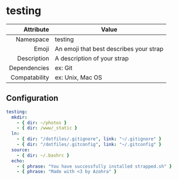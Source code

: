 # testing

| Attribute     | Value                                     |
|--------------:|-------------------------------------------|
| Namespace     | testing                                      |
| Emoji         | An emoji that best describes your strap   |
| Description   | A description of your strap               |
| Dependencies  | ex: Git                                   |
| Compatability | ex: Unix, Mac OS                          |

## Configuration

```yml
testing:
  mkdir:
    - { dir: ~/photos }
    - { dir: /www/_static }
  ln:
    - { dir: "/dotfiles/.gitignore", link: "~/.gitignore" }
    - { dir: "/dotfiles/.gitconfig", link: "~/.gitconfig" }
  source:
    - { dir: ~/.bashrc }
  echo:
    - { phrase: "You have successfully installed strapped.sh" }
    - { phrase: "Made with <3 by Azohra" }
```
